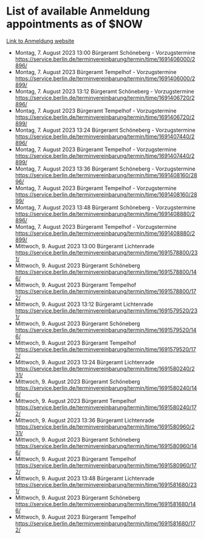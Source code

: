 # List of available Anmeldung appointments as of $NOW
[Link to Anmeldung website](https://service.berlin.de/terminvereinbarung/termin/tag.php?termin=1&anliegen[]=120686&dienstleisterlist=122210,122217,327316,122219,327312,122227,327314,122231,327346,122243,327348,122254,122252,329742,122260,329745,122262,329748,122271,327278,122273,327274,122277,327276,330436,122280,327294,122282,327290,122284,327292,122291,327270,122285,327266,122286,327264,122296,327268,150230,329760,122297,327286,122294,327284,122312,329763,122314,329775,122304,327330,122311,327334,122309,327332,317869,122281,327352,122279,329772,122283,122276,327324,122274,327326,122267,329766,122246,327318,122251,327320,122257,327322,122208,327298,122226,327300&herkunft=http%3A%2F%2Fservice.berlin.de%2Fdienstleistung%2F120686%2F)
- Montag, 7. August 2023 13:00 Bürgeramt Schöneberg - Vorzugstermine https://service.berlin.de/terminvereinbarung/termin/time/1691406000/2896/
- Montag, 7. August 2023  Bürgeramt Tempelhof - Vorzugstermine https://service.berlin.de/terminvereinbarung/termin/time/1691406000/2899/
- Montag, 7. August 2023 13:12 Bürgeramt Schöneberg - Vorzugstermine https://service.berlin.de/terminvereinbarung/termin/time/1691406720/2896/
- Montag, 7. August 2023  Bürgeramt Tempelhof - Vorzugstermine https://service.berlin.de/terminvereinbarung/termin/time/1691406720/2899/
- Montag, 7. August 2023 13:24 Bürgeramt Schöneberg - Vorzugstermine https://service.berlin.de/terminvereinbarung/termin/time/1691407440/2896/
- Montag, 7. August 2023  Bürgeramt Tempelhof - Vorzugstermine https://service.berlin.de/terminvereinbarung/termin/time/1691407440/2899/
- Montag, 7. August 2023 13:36 Bürgeramt Schöneberg - Vorzugstermine https://service.berlin.de/terminvereinbarung/termin/time/1691408160/2896/
- Montag, 7. August 2023  Bürgeramt Tempelhof - Vorzugstermine https://service.berlin.de/terminvereinbarung/termin/time/1691408160/2899/
- Montag, 7. August 2023 13:48 Bürgeramt Schöneberg - Vorzugstermine https://service.berlin.de/terminvereinbarung/termin/time/1691408880/2896/
- Montag, 7. August 2023  Bürgeramt Tempelhof - Vorzugstermine https://service.berlin.de/terminvereinbarung/termin/time/1691408880/2899/
- Mittwoch, 9. August 2023 13:00 Bürgeramt Lichtenrade https://service.berlin.de/terminvereinbarung/termin/time/1691578800/231/
- Mittwoch, 9. August 2023  Bürgeramt Schöneberg https://service.berlin.de/terminvereinbarung/termin/time/1691578800/146/
- Mittwoch, 9. August 2023  Bürgeramt Tempelhof https://service.berlin.de/terminvereinbarung/termin/time/1691578800/172/
- Mittwoch, 9. August 2023 13:12 Bürgeramt Lichtenrade https://service.berlin.de/terminvereinbarung/termin/time/1691579520/231/
- Mittwoch, 9. August 2023  Bürgeramt Schöneberg https://service.berlin.de/terminvereinbarung/termin/time/1691579520/146/
- Mittwoch, 9. August 2023  Bürgeramt Tempelhof https://service.berlin.de/terminvereinbarung/termin/time/1691579520/172/
- Mittwoch, 9. August 2023 13:24 Bürgeramt Lichtenrade https://service.berlin.de/terminvereinbarung/termin/time/1691580240/231/
- Mittwoch, 9. August 2023  Bürgeramt Schöneberg https://service.berlin.de/terminvereinbarung/termin/time/1691580240/146/
- Mittwoch, 9. August 2023  Bürgeramt Tempelhof https://service.berlin.de/terminvereinbarung/termin/time/1691580240/172/
- Mittwoch, 9. August 2023 13:36 Bürgeramt Lichtenrade https://service.berlin.de/terminvereinbarung/termin/time/1691580960/231/
- Mittwoch, 9. August 2023  Bürgeramt Schöneberg https://service.berlin.de/terminvereinbarung/termin/time/1691580960/146/
- Mittwoch, 9. August 2023  Bürgeramt Tempelhof https://service.berlin.de/terminvereinbarung/termin/time/1691580960/172/
- Mittwoch, 9. August 2023 13:48 Bürgeramt Lichtenrade https://service.berlin.de/terminvereinbarung/termin/time/1691581680/231/
- Mittwoch, 9. August 2023  Bürgeramt Schöneberg https://service.berlin.de/terminvereinbarung/termin/time/1691581680/146/
- Mittwoch, 9. August 2023  Bürgeramt Tempelhof https://service.berlin.de/terminvereinbarung/termin/time/1691581680/172/
